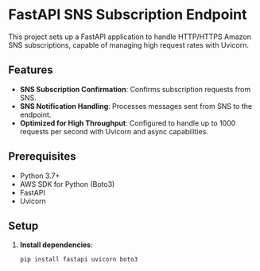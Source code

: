 # FastAPI SNS Subscription Endpoint

This project sets up a FastAPI application to handle HTTP/HTTPS Amazon SNS subscriptions, capable of managing high request rates with Uvicorn.

## Features

- **SNS Subscription Confirmation**: Confirms subscription requests from SNS.
- **SNS Notification Handling**: Processes messages sent from SNS to the endpoint.
- **Optimized for High Throughput**: Configured to handle up to 1000 requests per second with Uvicorn and async capabilities.

## Prerequisites

- Python 3.7+
- AWS SDK for Python (Boto3)
- FastAPI
- Uvicorn

## Setup

1. **Install dependencies**:
   ```bash
   pip install fastapi uvicorn boto3
